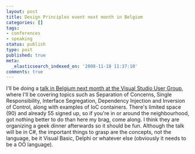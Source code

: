 ```yaml
---
layout: post
title: Design Principles event next month in Belgium
categories: []
tags:
- conferences
- speaking
status: publish
type: post
published: true
meta:
  _elasticsearch_indexed_on: '2008-11-18 11:37:10'
comments: true
---
```

<p>I'll be doing a <a href="http://www.visug.be/Default.aspx">talk in Belgium next month at the Visual Studio User Group</a>, where I'll be covering topics such as Separation of Concerns, Single Responsibility, Interface Segregation, Dependency Injection and Inversion of Control, along with examples of IoC containers. There's limited space (90) and already 55 signed up, so if you're in or around the neighbourhood, got nothing better to do than here my brag, come along. I think they are organizing a geek dinner afterwards so it should be fun. Although the talk will be in C#, the important things to grasp are the concepts, not the language, be it Visual Basic, Delphi or whatever else (obviously it needs to be a OO language).</p>
